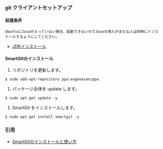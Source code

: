 ### git クライアントセットアップ
#### 前提条件
~~~~
UbuntuにJavaが入っていない場合、起動できないのでJavaの導入がまだな人は同時にインストールするようにしてください。
~~~~
- [JDKインストール](setup-JDK.md)

#### SmartGitのインストール
1. リポジトリを更新します。  
  ```
  $ sudo add-apt-repository ppa:eugenesan/ppa
  ```
1. パッケージ全体を update します。  
  ```
  $ sudo apt-get update -y
  ```

1. SmartGit をインストールします。  
  ```
  $ sudo apt-get install smartgit -y
  ```

### 引用
- [SmartGitのインストールと使い方](http://ry0.github.io/blog/2015/06/06/smart-git/)
